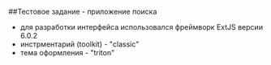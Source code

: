 ##Тестовое задание - приложение поиска

- для разработки интерфейса использовался фреймворк ExtJS версии 6.0.2
- инстрментарий (toolkit) - "classic"
- тема оформления - "triton"